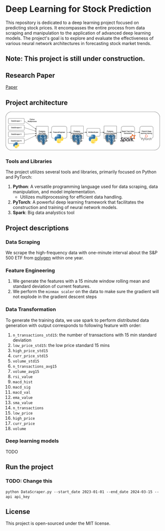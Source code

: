 # Deep Learning for Stock Prediction

This repository is dedicated to a deep learning project focused on predicting stock prices. It encompasses the entire process from data scraping and manipulation to the application of advanced deep learning models. The project's goal is to explore and evaluate the effectiveness of various neural network architectures in forecasting stock market trends.

## Note: This project is still under construction. 

## Research Paper 

[Paper](./paper.pdf)

## Project architecture

![](./readme_resource/dl-stock.png)

### Tools and Libraries

The project utilizes several tools and libraries, primarily focused on Python and PyTorch:

1. **Python**: A versatile programming language used for data scraping, data manipulation, and model implementation.
   - Utilizes multiprocessing for efficient data handling.
2. **PyTorch**: A powerful deep learning framework that facilitates the construction and training of neural network models.
3. **Spark**: Big data analystics tool

## Project descriptions 

### Data Scraping

We scrape the high-frequency data with one-minute interval about the S&P 500 ETF from [polygen](https://polygon.io/) within one year. 

### Feature Engineering

1. We generate the features with a $15$ minute window rolling mean and standard deviation of current features.
2. We perform the `minmax scaler` on the data to make sure the gradient will not explode in the gradient descent steps

### Data Transformation

To generate the training data, we use spark to perform distributed data generation with output corresponds to following feature with order:

1. `n_transactions_std15`: the number of transactions with 15 min standard deviation
2. `low_price_std15`: the low price standard 15 mins  
3. `high_price_std15`
4. `curr_price_std15`
5. `volume_std15`
6. `n_transactions_avg15`
7. `volume_avg15`
8. `rsi_value`
9. `macd_hist`
10. `macd_sig`
11. `macd_val`
12. `ema_value`
13. `sma_value`
14. `n_transactions`
15. `low_price`
16. `high_price`
17. `curr_price`
18. `volume`

### Deep learning models 

TODO

## Run the project

### TODO: Change this

```shell
python DataScraper.py --start_date 2023-01-01 --end_date 2024-03-15 --api api_key
```

## License

This project is open-sourced under the MIT license.
